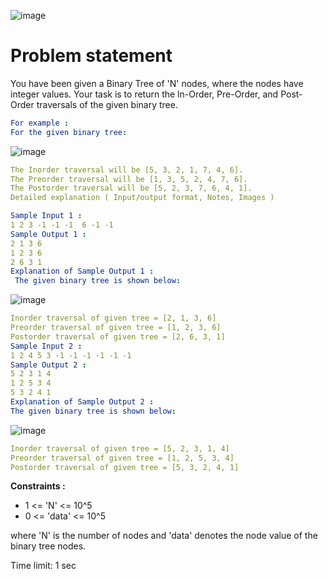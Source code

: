 ![image](https://github.com/user-attachments/assets/5cc35201-c096-46b7-987a-b9116d74eefd)

# Problem statement
You have been given a Binary Tree of 'N'
nodes, where the nodes have integer values.
Your task is to return the ln-Order, Pre-Order, and Post-Order traversals of the given binary tree.

```yaml
For example :
For the given binary tree:
```

![image](https://github.com/user-attachments/assets/f0c2fa2c-e740-40f9-9e5d-8f7e59a8697d)

```yaml
The Inorder traversal will be [5, 3, 2, 1, 7, 4, 6].
The Preorder traversal will be [1, 3, 5, 2, 4, 7, 6].
The Postorder traversal will be [5, 2, 3, 7, 6, 4, 1].
Detailed explanation ( Input/output format, Notes, Images )

Sample Input 1 :
1 2 3 -1 -1 -1  6 -1 -1
Sample Output 1 :
2 1 3 6 
1 2 3 6 
2 6 3 1
Explanation of Sample Output 1 :
 The given binary tree is shown below:
```

![image](https://github.com/user-attachments/assets/e2118be7-7235-40e7-9f5f-0c4c66e3de48)

```yaml
Inorder traversal of given tree = [2, 1, 3, 6]
Preorder traversal of given tree = [1, 2, 3, 6]
Postorder traversal of given tree = [2, 6, 3, 1]
Sample Input 2 :
1 2 4 5 3 -1 -1 -1 -1 -1 -1
Sample Output 2 :
5 2 3 1 4 
1 2 5 3 4 
5 3 2 4 1
Explanation of Sample Output 2 :
The given binary tree is shown below:
```

![image](https://github.com/user-attachments/assets/7f210e62-407e-49d1-a04a-0d5afec5aefe)

```yaml
Inorder traversal of given tree = [5, 2, 3, 1, 4]
Preorder traversal of given tree = [1, 2, 5, 3, 4]
Postorder traversal of given tree = [5, 3, 2, 4, 1]
```

**Constraints :**
- 1 <= 'N' <= 10^5
- 0 <= 'data' <= 10^5     

where 'N' is the number of nodes and 'data' denotes the node value of the binary tree nodes.

Time limit: 1 sec
